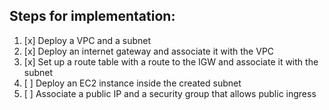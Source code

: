 ## Steps for implementation:
1. [x] Deploy a VPC and a subnet
2. [x] Deploy an internet gateway and associate it with the VPC
3. [x] Set up a route table with a route to the IGW and associate it with the subnet
4. [ ] Deploy an EC2 instance inside the created subnet
5. [ ] Associate a public IP and a security group that allows public ingress